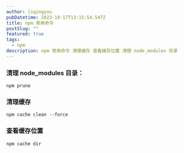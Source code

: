 ```yaml
---
author: liqingyou
pubDatetime: 2023-10-17T13:15:54.547Z
title: npm 常用命令
postSlug: ""
featured: true
tags:
  - npm
description: npm 常用命令 清理缓存 查看缓存位置 清理 node_modules 目录
---
```


### 清理 node_modules 目录：
```shell
npm prune
```

### 清理缓存
```shell
npm cache clean --force
```

### 查看缓存位置
```shell
npm cache dir
```